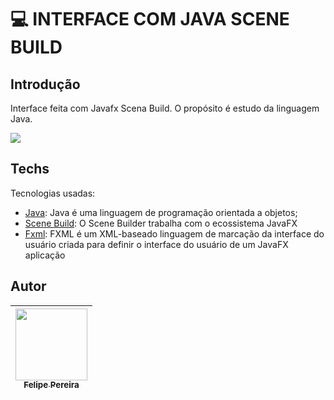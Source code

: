 # 💻​ INTERFACE COM JAVA SCENE BUILD

## Introdução
Interface feita com Javafx Scena Build. O propósito é estudo da linguagem Java.

![](java.gif)
 
## Techs

Tecnologias usadas:

* [Java](https://www.oracle.com/br/java/): Java é uma linguagem de programação orientada a objetos;
* [Scene Build](https://gluonhq.com/products/scene-builder/): O Scene Builder trabalha com o ecossistema JavaFX
* [Fxml](https://docs.oracle.com/javafx/2/get_started/fxml_tutorial.htmL): FXML é um XML-baseado linguagem de marcação da interface do usuário criada para definir o interface do usuário de um JavaFX aplicação

## Autor

| [<img src="https://cdn.discordapp.com/attachments/920700154204553226/1013985974004502640/unknown.png" width=115><br><sub>Felipe Pereira</sub>](https://github.com/felipepx) |
| :-------------------------------------------------------------------------------------------------------------------------------------------------------------------------: |
 
